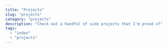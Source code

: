 ```yaml
---
title: "Projects"
slug: "projects"
category: "projects"
description: "Check out a handful of side projects that I'm proud of"
tags:
  - "index"
  - "projects"
---
```

